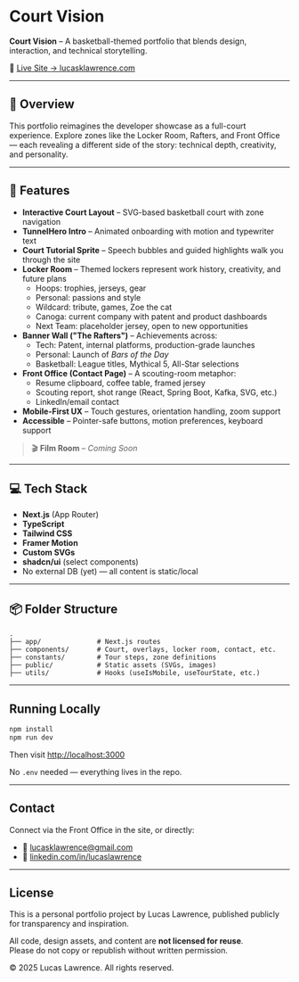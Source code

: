 # Court Vision

**Court Vision** – A basketball-themed portfolio that blends design, interaction, and technical storytelling.

🏀 [Live Site → lucasklawrence.com](https://lucasklawrence.com)

---

## 📸 Overview

This portfolio reimagines the developer showcase as a full-court experience. Explore zones like the Locker Room, Rafters, and Front Office — each revealing a different side of the story: technical depth, creativity, and personality.

---

## 🎯 Features

- **Interactive Court Layout** – SVG-based basketball court with zone navigation
- **TunnelHero Intro** – Animated onboarding with motion and typewriter text
- **Court Tutorial Sprite** – Speech bubbles and guided highlights walk you through the site
- **Locker Room** – Themed lockers represent work history, creativity, and future plans
  - Hoops: trophies, jerseys, gear
  - Personal: passions and style
  - Wildcard: tribute, games, Zoe the cat
  - Canoga: current company with patent and product dashboards
  - Next Team: placeholder jersey, open to new opportunities
- **Banner Wall ("The Rafters")** – Achievements across:
  - Tech: Patent, internal platforms, production-grade launches
  - Personal: Launch of *Bars of the Day*
  - Basketball: League titles, Mythical 5, All-Star selections
- **Front Office (Contact Page)** – A scouting-room metaphor:
  - Resume clipboard, coffee table, framed jersey
  - Scouting report, shot range (React, Spring Boot, Kafka, SVG, etc.)
  - LinkedIn/email contact
- **Mobile-First UX** – Touch gestures, orientation handling, zoom support
- **Accessible** – Pointer-safe buttons, motion preferences, keyboard support

> 🎬 **Film Room** – *Coming Soon*

---

## 💻 Tech Stack

- **Next.js** (App Router)
- **TypeScript**
- **Tailwind CSS**
- **Framer Motion**
- **Custom SVGs**
- **shadcn/ui** (select components)
- No external DB (yet) — all content is static/local

---

## 📦 Folder Structure

```
.
├── app/              # Next.js routes
├── components/       # Court, overlays, locker room, contact, etc.
├── constants/        # Tour steps, zone definitions
├── public/           # Static assets (SVGs, images)
├── utils/            # Hooks (useIsMobile, useTourState, etc.)
```

---

## Running Locally

```bash
npm install
npm run dev
```

Then visit [http://localhost:3000](http://localhost:3000)

No `.env` needed — everything lives in the repo.

---

## Contact

Connect via the Front Office in the site, or directly:

- 📧 [lucasklawrence@gmail.com](mailto:lucasklawrence@gmail.com)
- 💼 [linkedin.com/in/lucaslawrence](https://linkedin.com/in/lucaslawrence)

---

## License

This is a personal portfolio project by Lucas Lawrence, published publicly for transparency and inspiration.

All code, design assets, and content are **not licensed for reuse**.  
Please do not copy or republish without written permission.

© 2025 Lucas Lawrence. All rights reserved.
